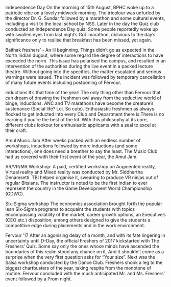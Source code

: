 
Independence Day On the morning of 15th August, BPHC woke up to a patriotic vibe on a  lovely midweek morning. The tricolour was unfurled by the director Dr.  G. Sundar followed by a marathon and some cultural events, including a  visit to the local school by NSS. Later in the day the Quiz club  conducted an Independence Day quiz. Some people reportedly woke up with  swollen eyes from last night’s GoT marathon, oblivious to the day’s  significance only to realise that breakfast has been missed, yet again.


Baithak freshers’ - An ill beginning.
Things didn’t go as expected in the North Indian dugout, where some
regard the degree of interactions to have exceeded the norm. This issue
has polarised the campus, and resulted in an intervention of the
authorities during the live event in a packed lecture theatre. Without
going into the specifics, the matter escalated and serious warnings were
 issued. The incident was followed by temporary cancellation of many
future events including postponing of Fervour.


Inductions
It’s that time of the year! The only thing other than Fervour that can
dream of drawing the freshmen owl away from the seductive world of
binge, inductions. ANC and TV marathons have become the creature’s
sustenance (Social life? Lol. So cute). Enthusiastic freshmen as always
flocked to get inducted into every Club and Department there is.There is
 no learning if you’re the best of the lot. With this philosophy at its
core, different clubs lookout for enthusiastic applicants with a zeal to
 excel at their craft.


Amul Music Jam
After weeks packed with an endless number of workshops, inductions
followed by more inductions (and some interactions), one does need a
breather to say the least. The Music Club had us covered with their
first event of the year, the Amul Jam.


AR/VR/MR Workshop:
A paid, certified workshop on Augmented reality, Virtual reality and
Mixed reality was conducted by Mr. Siddhartha Denamsetti. TBI helped
organise it, swearing to produce VR ninjas out of regular Bitsians. The
instructor is noted to be the first Indian to ever represent the country
 in the Game Development World Championship (GDWC).


Six-Sigma workshop
The economics association brought forth the popular lean Six-Sigma
programs to acquaint the students with topics encompassing volatility of
 the market, career growth options, an Executive’s (CEO etc.)
disposition, among others designed to give the students a competitive
edge during placements and in the work environment.


Fervour ’17
After an agonising delay of a month, and with its fate lingering in
uncertainty until D-Day, the official Freshers of 2017 kickstarted with
The Freshers’ Quiz. Some say only the ones whose minds have ascended the
 boundaries of this realm stood any chance on it. And it shouldn’t come
as a surprise when the very first question asks for “Your size”. Next
was the Salsa workshop conducted by the Dance Club. Freshers shook a leg
 to the biggest chartbusters of the year, taking respite from the
monotone of routine. Fervour concluded with the much anticipated Mr. and
 Ms. Freshers’ event followed by a Prom night.

